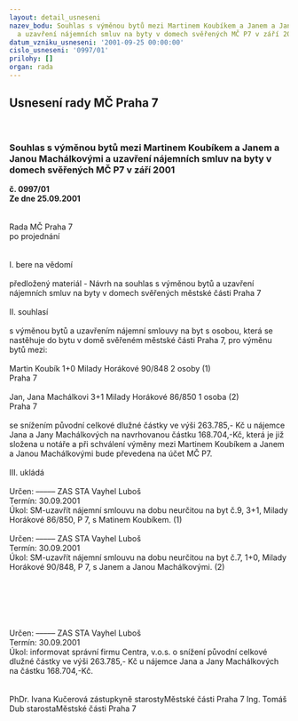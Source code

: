 ```yaml
---
layout: detail_usneseni
nazev_bodu: Souhlas s výměnou bytů mezi Martinem Koubíkem a Janem a Janou Machálkovými
  a uzavření nájemních smluv na byty v domech svěřených MČ P7 v září 2001
datum_vzniku_usneseni: '2001-09-25 00:00:00'
cislo_usneseni: '0997/01'
prilohy: []
organ: rada
---
```

<div id="ucUsn_pList" class="usn">
	<span><h2>Usnesení rady MČ Praha 7 </h2>
<br></span><div class="standBody">
<span><h3>Souhlas s výměnou bytů mezi Martinem Koubíkem a Janem a Janou Machálkovými a uzavření nájemních smluv na byty v domech svěřených MČ P7 v září 2001</h3></span><div class="center">
		<strong>č. 0997/01</strong><br>
	</div>
<div class="center">
		<strong>Ze dne 25.09.2001</strong><br><br>
	</div>
<br>Rada MČ Praha 7<br>po projednání<br><br><br>I.	bere na vědomí<br><br> předložený materiál - Návrh na souhlas s výměnou bytů a uzavření nájemních smluv na byty v domech svěřených městské části Praha 7<br><br>II.	souhlasí 	<br>						<br>s výměnou bytů a uzavřením nájemní smlouvy na byt s osobou, která se nastěhuje do bytu v domě svěřeném městské části Praha 7, pro výměnu bytů mezi:<br><br>Martin Koubík		1+0	Milady Horákové 90/848	2 osoby			(1)<br>					Praha 7							<br><br>Jan, Jana Machálkovi		3+1	Milady Horákové 86/850	1 osoba			(2)	<br>					Praha 7<br><br>se snížením původní celkové dlužné částky  ve výši 263.785,- Kč u nájemce Jana a Jany Machálkových  na navrhovanou částku 168.704,-Kč, která je již složena u notáře a při schválení výměny mezi Martinem Koubíkem a Janem a Janou Machálkovými bude převedena na účet MČ P7.		<br><br>III.	ukládá <br> <br> Určen:	–––––	ZAS STA Vayhel Luboš<br>Termín: 30.09.2001<br>Úkol:	SM-uzavřít nájemní smlouvu na dobu neurčitou na byt č.9, 3+1, Milady Horákové 86/850, P 7, s Matinem Koubíkem. (1)<br> <br> Určen:	–––––	ZAS STA Vayhel Luboš<br>Termín: 30.09.2001<br>Úkol:	SM-uzavřít nájemní smlouvu na dobu neurčitou na byt č.7, 1+0, Milady Horákové 90/848, P 7, s Janem a Janou Machálkovými. (2)<br> <br><br><br><br><br><br> Určen:	–––––	ZAS STA Vayhel Luboš<br>Termín: 30.09.2001<br>Úkol:	informovat správní firmu Centra, v.o.s. o  snížení původní celkové dlužné částky  ve výši 263.785,- Kč u nájemce Jana a Jany Machálkových  na částku 168.704,-Kč.<br> <br> 	<br>PhDr. Ivana Kučerová zástupkyně starostyMěstské části Praha 7	Ing. Tomáš Dub starostaMěstské části Praha 7<br>	<br><br>
</div>
</div>